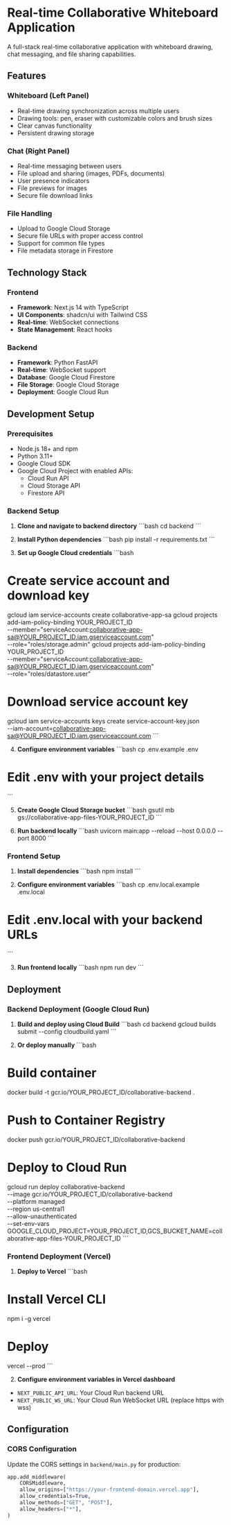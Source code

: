 # Real-time Collaborative Whiteboard Application

A full-stack real-time collaborative application with whiteboard drawing, chat messaging, and file sharing capabilities.

## Features

### Whiteboard (Left Panel)
- Real-time drawing synchronization across multiple users
- Drawing tools: pen, eraser with customizable colors and brush sizes
- Clear canvas functionality
- Persistent drawing storage

### Chat (Right Panel)
- Real-time messaging between users
- File upload and sharing (images, PDFs, documents)
- User presence indicators
- File previews for images
- Secure file download links

### File Handling
- Upload to Google Cloud Storage
- Secure file URLs with proper access control
- Support for common file types
- File metadata storage in Firestore

## Technology Stack

### Frontend
- **Framework**: Next.js 14 with TypeScript
- **UI Components**: shadcn/ui with Tailwind CSS
- **Real-time**: WebSocket connections
- **State Management**: React hooks

### Backend
- **Framework**: Python FastAPI
- **Real-time**: WebSocket support
- **Database**: Google Cloud Firestore
- **File Storage**: Google Cloud Storage
- **Deployment**: Google Cloud Run

## Development Setup

### Prerequisites
- Node.js 18+ and npm
- Python 3.11+
- Google Cloud SDK
- Google Cloud Project with enabled APIs:
  - Cloud Run API
  - Cloud Storage API
  - Firestore API

### Backend Setup

1. **Clone and navigate to backend directory**
\`\`\`bash
cd backend
\`\`\`

2. **Install Python dependencies**
\`\`\`bash
pip install -r requirements.txt
\`\`\`

3. **Set up Google Cloud credentials**
\`\`\`bash
# Create service account and download key
gcloud iam service-accounts create collaborative-app-sa
gcloud projects add-iam-policy-binding YOUR_PROJECT_ID \
    --member="serviceAccount:collaborative-app-sa@YOUR_PROJECT_ID.iam.gserviceaccount.com" \
    --role="roles/storage.admin"
gcloud projects add-iam-policy-binding YOUR_PROJECT_ID \
    --member="serviceAccount:collaborative-app-sa@YOUR_PROJECT_ID.iam.gserviceaccount.com" \
    --role="roles/datastore.user"

# Download service account key
gcloud iam service-accounts keys create service-account-key.json \
    --iam-account=collaborative-app-sa@YOUR_PROJECT_ID.iam.gserviceaccount.com
\`\`\`

4. **Configure environment variables**
\`\`\`bash
cp .env.example .env
# Edit .env with your project details
\`\`\`

5. **Create Google Cloud Storage bucket**
\`\`\`bash
gsutil mb gs://collaborative-app-files-YOUR_PROJECT_ID
\`\`\`

6. **Run backend locally**
\`\`\`bash
uvicorn main:app --reload --host 0.0.0.0 --port 8000
\`\`\`

### Frontend Setup

1. **Install dependencies**
\`\`\`bash
npm install
\`\`\`

2. **Configure environment variables**
\`\`\`bash
cp .env.local.example .env.local
# Edit .env.local with your backend URLs
\`\`\`

3. **Run frontend locally**
\`\`\`bash
npm run dev
\`\`\`

## Deployment

### Backend Deployment (Google Cloud Run)

1. **Build and deploy using Cloud Build**
\`\`\`bash
cd backend
gcloud builds submit --config cloudbuild.yaml
\`\`\`

2. **Or deploy manually**
\`\`\`bash
# Build container
docker build -t gcr.io/YOUR_PROJECT_ID/collaborative-backend .

# Push to Container Registry
docker push gcr.io/YOUR_PROJECT_ID/collaborative-backend

# Deploy to Cloud Run
gcloud run deploy collaborative-backend \
    --image gcr.io/YOUR_PROJECT_ID/collaborative-backend \
    --platform managed \
    --region us-central1 \
    --allow-unauthenticated \
    --set-env-vars GOOGLE_CLOUD_PROJECT=YOUR_PROJECT_ID,GCS_BUCKET_NAME=collaborative-app-files-YOUR_PROJECT_ID
\`\`\`

### Frontend Deployment (Vercel)

1. **Deploy to Vercel**
\`\`\`bash
# Install Vercel CLI
npm i -g vercel

# Deploy
vercel --prod
\`\`\`

2. **Configure environment variables in Vercel dashboard**
- `NEXT_PUBLIC_API_URL`: Your Cloud Run backend URL
- `NEXT_PUBLIC_WS_URL`: Your Cloud Run WebSocket URL (replace https with wss)

## Configuration

### CORS Configuration
Update the CORS settings in `backend/main.py` for production:

```python
app.add_middleware(
    CORSMiddleware,
    allow_origins=["https://your-frontend-domain.vercel.app"],
    allow_credentials=True,
    allow_methods=["GET", "POST"],
    allow_headers=["*"],
)
